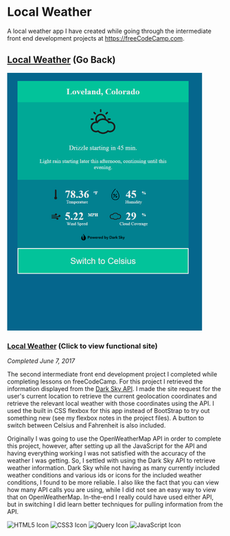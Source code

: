 # Local Weather

A local weather app I have created while going through the intermediate front end development projects at https://freeCodeCamp.com.

## [Local Weather](https://github.com/Squibs/freeCodeCamp/tree/master/Front%20End%20Development%20Certification#local-weather) (Go Back)

<a href="https://squibs.github.io/local-weather/" target="_blank"><img src="img/screenshot-local-weather.png" height="600" alt="Screenshot of my local weather project / website"/></a>

### [Local Weather](https://squibs.github.io/local-weather/) (Click to view functional site)

<em>Completed June 7, 2017</em>

The second intermediate front end development project I completed while completing lessons on freeCodeCamp. For this project I retrieved the information displayed from the [Dark Sky API](https://darksky.net/dev/docs/forecast). I made the site request for the user's current location to retrieve the current geolocation coordinates and retrieve the relevant local weather with those coordinates using the API. I used the built in CSS flexbox for this app instead of BootStrap to try out something new (see my flexbox notes in the project files). A button to switch between Celsius and Fahrenheit is also included.

Originally I was going to use the OpenWeatherMap API in order to complete this project, however, after setting up all the JavaScript for the API and having everything working I was not satisfied with the accuracy of the weather I was getting. So, I settled with using the Dark Sky API to retrieve weather information. Dark Sky while not having as many currently included weather conditions and various ids or icons for the included weather conditions, I found to be more reliable. I also like the fact that you can view how many API calls you are using, while I did not see an easy way to view that on OpenWeatherMap. In-the-end I really could have used either API, but in switching I did learn better techniques for pulling information from the API.

<img src="https://cdn.rawgit.com/Squibs/Squibs.github.io/1bdd9917/img/icon-html5.svg" height="40" alt="HTML5 Icon"/>   <img src="https://cdn.rawgit.com/Squibs/Squibs.github.io/1bdd9917/img/icon-css3.svg" height="40" alt="CSS3 Icon"/>   <img src="https://cdn.rawgit.com/Squibs/Squibs.github.io/master/img/icon-jquery.svg" height="40" alt="jQuery Icon"/>   <img src="https://cdn.rawgit.com/Squibs/Squibs.github.io/master/img/icon-javascript.svg" height="40" alt="JavaScript Icon"/>